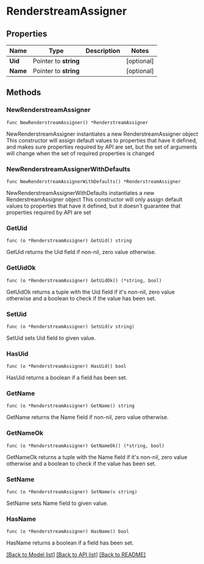# RenderstreamAssigner

## Properties

Name | Type | Description | Notes
------------ | ------------- | ------------- | -------------
**Uid** | Pointer to **string** |  | [optional] 
**Name** | Pointer to **string** |  | [optional] 

## Methods

### NewRenderstreamAssigner

`func NewRenderstreamAssigner() *RenderstreamAssigner`

NewRenderstreamAssigner instantiates a new RenderstreamAssigner object
This constructor will assign default values to properties that have it defined,
and makes sure properties required by API are set, but the set of arguments
will change when the set of required properties is changed

### NewRenderstreamAssignerWithDefaults

`func NewRenderstreamAssignerWithDefaults() *RenderstreamAssigner`

NewRenderstreamAssignerWithDefaults instantiates a new RenderstreamAssigner object
This constructor will only assign default values to properties that have it defined,
but it doesn't guarantee that properties required by API are set

### GetUid

`func (o *RenderstreamAssigner) GetUid() string`

GetUid returns the Uid field if non-nil, zero value otherwise.

### GetUidOk

`func (o *RenderstreamAssigner) GetUidOk() (*string, bool)`

GetUidOk returns a tuple with the Uid field if it's non-nil, zero value otherwise
and a boolean to check if the value has been set.

### SetUid

`func (o *RenderstreamAssigner) SetUid(v string)`

SetUid sets Uid field to given value.

### HasUid

`func (o *RenderstreamAssigner) HasUid() bool`

HasUid returns a boolean if a field has been set.

### GetName

`func (o *RenderstreamAssigner) GetName() string`

GetName returns the Name field if non-nil, zero value otherwise.

### GetNameOk

`func (o *RenderstreamAssigner) GetNameOk() (*string, bool)`

GetNameOk returns a tuple with the Name field if it's non-nil, zero value otherwise
and a boolean to check if the value has been set.

### SetName

`func (o *RenderstreamAssigner) SetName(v string)`

SetName sets Name field to given value.

### HasName

`func (o *RenderstreamAssigner) HasName() bool`

HasName returns a boolean if a field has been set.


[[Back to Model list]](../README.md#documentation-for-models) [[Back to API list]](../README.md#documentation-for-api-endpoints) [[Back to README]](../README.md)


